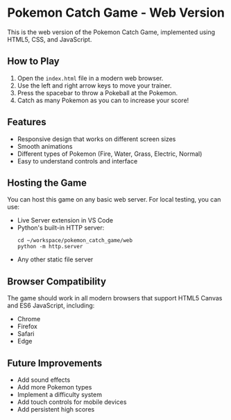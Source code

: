 # Pokemon Catch Game - Web Version

This is the web version of the Pokemon Catch Game, implemented using HTML5, CSS, and JavaScript.

## How to Play

1. Open the `index.html` file in a modern web browser.
2. Use the left and right arrow keys to move your trainer.
3. Press the spacebar to throw a Pokeball at the Pokemon.
4. Catch as many Pokemon as you can to increase your score!

## Features

- Responsive design that works on different screen sizes
- Smooth animations
- Different types of Pokemon (Fire, Water, Grass, Electric, Normal)
- Easy to understand controls and interface

## Hosting the Game

You can host this game on any basic web server. For local testing, you can use:

- Live Server extension in VS Code
- Python's built-in HTTP server:
  ```
  cd ~/workspace/pokemon_catch_game/web
  python -m http.server
  ```
- Any other static file server

## Browser Compatibility

The game should work in all modern browsers that support HTML5 Canvas and ES6 JavaScript, including:
- Chrome
- Firefox
- Safari
- Edge

## Future Improvements

- Add sound effects
- Add more Pokemon types
- Implement a difficulty system
- Add touch controls for mobile devices
- Add persistent high scores 